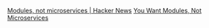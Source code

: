 
[Modules, not microservices | Hacker News](https://news.ycombinator.com/item?id=34230641)
[You Want Modules, Not Microservices](https://blogs.newardassociates.com/blog/2023/you-want-modules-not-microservices.html)
